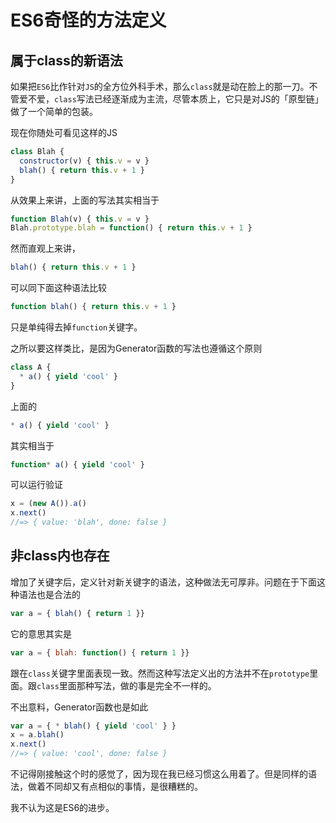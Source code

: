 # ES6奇怪的方法定义



## 属于class的新语法

如果把`ES6`比作针对`JS`的全方位外科手术，那么`class`就是动在脸上的那一刀。不管爱不爱，`class`写法已经逐渐成为主流，尽管本质上，它只是对JS的「原型链」做了一个简单的包装。

现在你随处可看见这样的JS

```js
class Blah {
  constructor(v) { this.v = v }
  blah() { return this.v + 1 }
}
```

从效果上来讲，上面的写法其实相当于

```js
function Blah(v) { this.v = v }
Blah.prototype.blah = function() { return this.v + 1 }
```

然而直观上来讲，

```js
blah() { return this.v + 1 }
```

可以同下面这种语法比较

```js
function blah() { return this.v + 1 }
```

只是单纯得去掉`function`关键字。

之所以要这样类比，是因为Generator函数的写法也遵循这个原则

```js
class A {
  * a() { yield 'cool' }
}
```

上面的

```js
* a() { yield 'cool' }
```

其实相当于

```js
function* a() { yield 'cool' }
```

可以运行验证

```js
x = (new A()).a()
x.next()
//=> { value: 'blah', done: false }
```


## 非class内也存在

增加了关键字后，定义针对新关键字的语法，这种做法无可厚非。问题在于下面这种语法也是合法的

```js
var a = { blah() { return 1 }}
```

它的意思其实是

```js
var a = { blah: function() { return 1 }}
```

跟在`class`关键字里面表现一致。然而这种写法定义出的方法并不在`prototype`里面。跟`class`里面那种写法，做的事是完全不一样的。


不出意料，Generator函数也是如此

```js
var a = { * blah() { yield 'cool' } }
x = a.blah()
x.next()
//=> { value: 'cool', done: false }
```

不记得刚接触这个时的感觉了，因为现在我已经习惯这么用着了。但是同样的语法，做着不同却又有点相似的事情，是很糟糕的。

我不认为这是ES6的进步。
